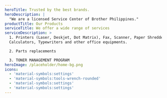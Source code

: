 ```yaml
---
heroTitle: Trusted by the best brands.
heroDescription: |
  "We are a licensed Service Center of Brother Philippines."
productTitle: Our Products
serviceTitle: We offer a wide range of services
serviceDescription: >
  1. Printers (Laser, Deskjet, Dot Matrix), Fax, Scanner, Paper Shredder,
  Calculators, Typewriters and other office equipments.

  2. Parts replacements

  3. TONER MANAGEMENT PROGRAM
heroImage: /placeholder/home-bg.png
icons:
  - 'material-symbols:settings'
  - 'material-symbols:tools-wrench-rounded'
  - 'material-symbols:settings'
  - 'material-symbols:settings'
---
```







